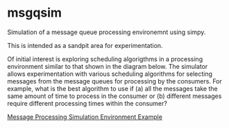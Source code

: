 msgqsim
=======

Simulation of a message queue processing environemnt using simpy.

This is intended as a sandpit area for experimentation.

Of initial interest is exploring scheduling algorigthms in a processing
environment similar to that shown in the diagram below. The simulator
allows experimentation with various scheduling algorithms for selecting
messages from the message queues for processing by the consumers.
For example, what is the best algorithm to use if (a) all the messages 
take the same amount of time to process in the consumer or (b) different 
messages require different processing times within the consumer?

[Message Processing Simulation Environment Example](images/sim.png)
